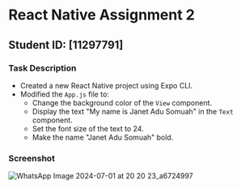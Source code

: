 # React Native Assignment 2

## Student ID: [11297791]

### Task Description
- Created a new React Native project using Expo CLI.
- Modified the `App.js` file to:
  - Change the background color of the `View` component.
  - Display the text "My name is Janet Adu Somuah" in the `Text` component.
  - Set the font size of the text to 24.
  - Make the name "Janet Adu Somuah" bold.

### Screenshot
![WhatsApp Image 2024-07-01 at 20 20 23_a6724997](https://github.com/Nsomuah82/rn-assignment2-11297791/assets/173212174/1b40bccb-beaa-4b1e-b9ab-c492945130c7)


